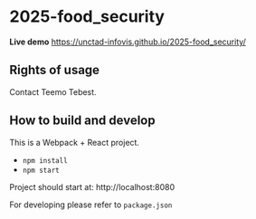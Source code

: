 # 2025-food_security

**Live demo** https://unctad-infovis.github.io/2025-food_security/

## Rights of usage

Contact Teemo Tebest.

## How to build and develop

This is a Webpack + React project.

* `npm install`
* `npm start`

Project should start at: http://localhost:8080

For developing please refer to `package.json`